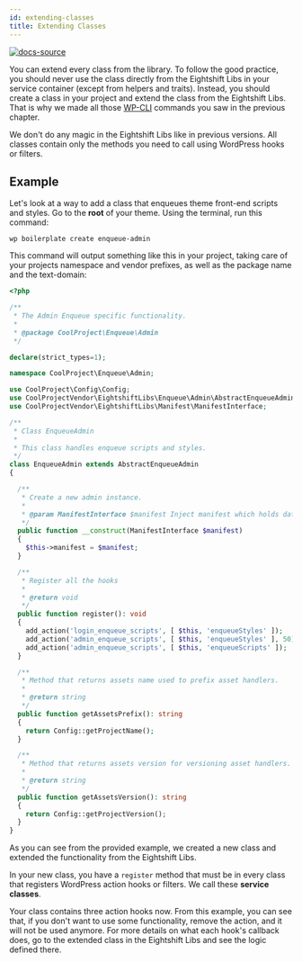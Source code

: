 ```yaml
---
id: extending-classes
title: Extending Classes
---
```


[![docs-source](https://img.shields.io/badge/source-eightshift--libs-blue?style=for-the-badge&logo=php&labelColor=2a2a2a)](https://github.com/uandhgroup/eightshift-libs)


You can extend every class from the library. To follow the good practice, you should never use the class directly from the Eightshift Libs in your service container (except from helpers and traits). Instead, you should create a class in your project and extend the class from the Eightshift Libs. That is why we made all those [WP-CLI](wp-cli) commands you saw in the previous chapter.

We don't do any magic in the Eightshift Libs like in previous versions. All classes contain only the methods you need to call using WordPress hooks or filters.

## Example

Let's look at a way to add a class that enqueues theme front-end scripts and styles.
Go to the **root** of your theme. Using the terminal, run this command:

`wp boilerplate create enqueue-admin`

This command will output something like this in your project, taking care of your projects namespace and vendor prefixes, as well as the package name and the text-domain:

```php
<?php

/**
 * The Admin Enqueue specific functionality.
 *
 * @package CoolProject\Enqueue\Admin
 */

declare(strict_types=1);

namespace CoolProject\Enqueue\Admin;

use CoolProject\Config\Config;
use CoolProjectVendor\EightshiftLibs\Enqueue\Admin\AbstractEnqueueAdmin;
use CoolProjectVendor\EightshiftLibs\Manifest\ManifestInterface;

/**
 * Class EnqueueAdmin
 *
 * This class handles enqueue scripts and styles.
 */
class EnqueueAdmin extends AbstractEnqueueAdmin
{

  /**
   * Create a new admin instance.
   *
   * @param ManifestInterface $manifest Inject manifest which holds data about assets from manifest.json.
   */
  public function __construct(ManifestInterface $manifest)
  {
    $this->manifest = $manifest;
  }

  /**
   * Register all the hooks
   *
   * @return void
   */
  public function register(): void
  {
    add_action('login_enqueue_scripts', [ $this, 'enqueueStyles' ]);
    add_action('admin_enqueue_scripts', [ $this, 'enqueueStyles' ], 50);
    add_action('admin_enqueue_scripts', [ $this, 'enqueueScripts' ]);
  }

  /**
   * Method that returns assets name used to prefix asset handlers.
   *
   * @return string
   */
  public function getAssetsPrefix(): string
  {
    return Config::getProjectName();
  }

  /**
   * Method that returns assets version for versioning asset handlers.
   *
   * @return string
   */
  public function getAssetsVersion(): string
  {
    return Config::getProjectVersion();
  }
}
```

As you can see from the provided example, we created a new class and extended the functionality from the Eightshift Libs.

In your new class, you have a `register` method that must be in every class that registers WordPress action hooks or filters. We call these **service classes**.

Your class contains three action hooks now. From this example, you can see that, if you don't want to use some functionality, remove the action, and it will not be used anymore. For more details on what each hook's callback does, go to the extended class in the Eightshift Libs and see the logic defined there.
